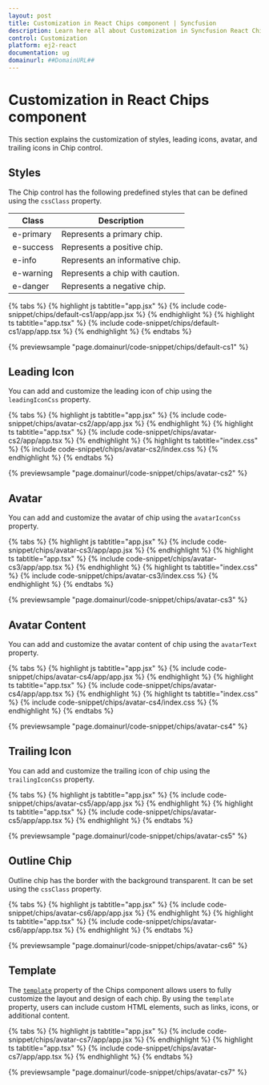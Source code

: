 ```yaml
---
layout: post
title: Customization in React Chips component | Syncfusion
description: Learn here all about Customization in Syncfusion React Chips component of Syncfusion Essential JS 2 and more.
control: Customization 
platform: ej2-react
documentation: ug
domainurl: ##DomainURL##
---
```


# Customization in React Chips component

This section explains the customization of styles, leading icons, avatar, and trailing icons in Chip control.

## Styles

The Chip control has the following predefined styles that can be defined using the `cssClass` property.

| Class | Description |
| -------- | -------- |
| e-primary | Represents a primary chip. |
| e-success | Represents a positive chip. |
| e-info |  Represents an informative chip. |
| e-warning | Represents a chip with caution. |
| e-danger | Represents a negative chip. |

{% tabs %}
{% highlight js tabtitle="app.jsx" %}
{% include code-snippet/chips/default-cs1/app/app.jsx %}
{% endhighlight %}
{% highlight ts tabtitle="app.tsx" %}
{% include code-snippet/chips/default-cs1/app/app.tsx %}
{% endhighlight %}
{% endtabs %}

 {% previewsample "page.domainurl/code-snippet/chips/default-cs1" %}

## Leading Icon

You can add and customize the leading icon of chip using the `leadingIconCss` property.

{% tabs %}
{% highlight js tabtitle="app.jsx" %}
{% include code-snippet/chips/avatar-cs2/app/app.jsx %}
{% endhighlight %}
{% highlight ts tabtitle="app.tsx" %}
{% include code-snippet/chips/avatar-cs2/app/app.tsx %}
{% endhighlight %}
{% highlight ts tabtitle="index.css" %}
{% include code-snippet/chips/avatar-cs2/index.css %}
{% endhighlight %}
{% endtabs %}

 {% previewsample "page.domainurl/code-snippet/chips/avatar-cs2" %}

## Avatar

You can add and customize the avatar of chip using the `avatarIconCss` property.

{% tabs %}
{% highlight js tabtitle="app.jsx" %}
{% include code-snippet/chips/avatar-cs3/app/app.jsx %}
{% endhighlight %}
{% highlight ts tabtitle="app.tsx" %}
{% include code-snippet/chips/avatar-cs3/app/app.tsx %}
{% endhighlight %}
{% highlight ts tabtitle="index.css" %}
{% include code-snippet/chips/avatar-cs3/index.css %}
{% endhighlight %}
{% endtabs %}

 {% previewsample "page.domainurl/code-snippet/chips/avatar-cs3" %}

## Avatar Content

You can add and customize the avatar content of chip using the `avatarText` property.

{% tabs %}
{% highlight js tabtitle="app.jsx" %}
{% include code-snippet/chips/avatar-cs4/app/app.jsx %}
{% endhighlight %}
{% highlight ts tabtitle="app.tsx" %}
{% include code-snippet/chips/avatar-cs4/app/app.tsx %}
{% endhighlight %}
{% highlight ts tabtitle="index.css" %}
{% include code-snippet/chips/avatar-cs4/index.css %}
{% endhighlight %}
{% endtabs %}

 {% previewsample "page.domainurl/code-snippet/chips/avatar-cs4" %}

## Trailing Icon

You can add and customize the trailing icon of chip using the `trailingIconCss` property.

{% tabs %}
{% highlight js tabtitle="app.jsx" %}
{% include code-snippet/chips/avatar-cs5/app/app.jsx %}
{% endhighlight %}
{% highlight ts tabtitle="app.tsx" %}
{% include code-snippet/chips/avatar-cs5/app/app.tsx %}
{% endhighlight %}
{% endtabs %}

 {% previewsample "page.domainurl/code-snippet/chips/avatar-cs5" %}

## Outline Chip

Outline chip has the border with the background transparent. It can be set using the `cssClass` property.

{% tabs %}
{% highlight js tabtitle="app.jsx" %}
{% include code-snippet/chips/avatar-cs6/app/app.jsx %}
{% endhighlight %}
{% highlight ts tabtitle="app.tsx" %}
{% include code-snippet/chips/avatar-cs6/app/app.tsx %}
{% endhighlight %}
{% endtabs %}

 {% previewsample "page.domainurl/code-snippet/chips/avatar-cs6" %}

## Template

The [`template`](https://helpej2.syncfusion.com/react/documentation/api/chips/#template) property of the Chips component allows users to fully customize the layout and design of each chip. By using the `template` property, users can include custom HTML elements, such as links, icons, or additional content.


{% tabs %}
{% highlight js tabtitle="app.jsx" %}
{% include code-snippet/chips/avatar-cs7/app/app.jsx %}
{% endhighlight %}
{% highlight ts tabtitle="app.tsx" %}
{% include code-snippet/chips/avatar-cs7/app/app.tsx %}
{% endhighlight %}
{% endtabs %}

 {% previewsample "page.domainurl/code-snippet/chips/avatar-cs7" %}
